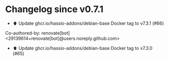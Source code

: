 # Changelog since v0.7.1
- ⬆️ Update ghcr.io/hassio-addons/debian-base Docker tag to v7.3.1 (#66)

Co-authored-by: renovate[bot] <29139614+renovate[bot]@users.noreply.github.com> 
- ⬆️ Update ghcr.io/hassio-addons/debian-base Docker tag to v7.3.0 (#65) 
